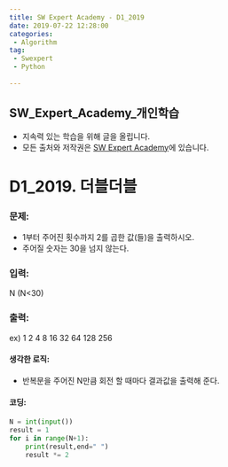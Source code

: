 ```yaml
---
title: SW Expert Academy - D1_2019
date: 2019-07-22 12:28:00
categories:
 - Algorithm
tag:
 - Swexpert
 - Python
 
---
```


## SW_Expert_Academy_개인학습

- 지속력 있는 학습을 위해 글을 올립니다.
- 모든 출처와 저작권은 [SW Expert Academy][출처]에 있습니다.



# D1_2019. 더블더블

### 문제:

- 1부터 주어진 횟수까지 2를 곱한 값(들)을 출력하시오.
- 주어질 숫자는 30을 넘지 않는다.



### 입력:

N (N<30)



### 출력:

ex) 1 2 4 8 16 32 64 128 256



#### 생각한 로직:

- 반복문을 주어진 N만큼 회전 할 때마다 결과값을 출력해 준다.



#### 코딩:

```python
N = int(input())
result = 1
for i in range(N+1):
    print(result,end=" ")
    result *= 2

```



[출처]: https://www.swexpertacademy.com/